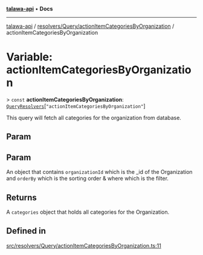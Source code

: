 [**talawa-api**](../../../../README.md) • **Docs**

***

[talawa-api](../../../../modules.md) / [resolvers/Query/actionItemCategoriesByOrganization](../README.md) / actionItemCategoriesByOrganization

# Variable: actionItemCategoriesByOrganization

\> `const` **actionItemCategoriesByOrganization**: [`QueryResolvers`](../../../../types/generatedGraphQLTypes/type-aliases/QueryResolvers.md)\[`"actionItemCategoriesByOrganization"`\]

This query will fetch all categories for the organization from database.

## Param

## Param

An object that contains `organizationId` which is the _id of the Organization and `orderBy` which is the sorting order & where which is the filter.

## Returns

A `categories` object that holds all categories for the Organization.

## Defined in

[src/resolvers/Query/actionItemCategoriesByOrganization.ts:11](https://github.com/PalisadoesFoundation/talawa-api/blob/f1c816bca43cc03a8c1bd303394e2550a50db017/src/resolvers/Query/actionItemCategoriesByOrganization.ts#L11)
